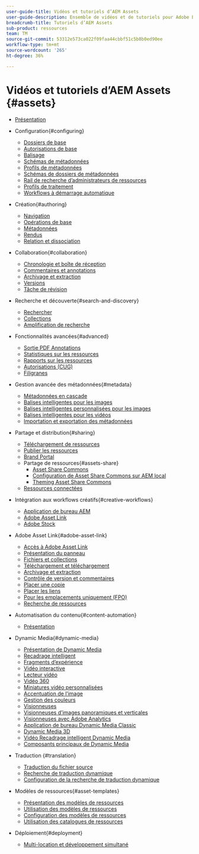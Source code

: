 ```yaml
---
user-guide-title: Vidéos et tutoriels d’AEM Assets
user-guide-description: Ensemble de vidéos et de tutoriels pour Adobe Experience Manager Assets.
breadcrumb-title: Tutoriels d’AEM Assets
sub-product: ressources
team: TM
source-git-commit: 53312e573ca022f09faa44cbbf51c5b8b0ed90ee
workflow-type: tm+mt
source-wordcount: '265'
ht-degree: 36%

---
```



# Vidéos et tutoriels d’AEM Assets {#assets}

+ [Présentation](overview.md)

+ Configuration{#configuring}
   + [Dossiers de base](configuring/baseline-folders.md)
   + [Autorisations de base](configuring/baseline-permissions.md)
   + [Balisage](configuring/tagging.md)
   + [Schémas de métadonnées](configuring/metadata-schemas.md)
   + [Profils de métadonnées](configuring/metadata-profiles.md)
   + [Schémas de dossiers de métadonnées](configuring/metadata-folder-schemas.md)
   + [Rail de recherche d’administrateurs de ressources](configuring/assets-admin-search-rail.md)
   + [Profils de traitement](configuring/processing-profiles.md)
   + [Workflows à démarrage automatique](configuring/auto-start-workflows.md)

+ Création{#authoring}
   + [Navigation](./authoring/navigation.md)
   + [Opérations de base](./authoring/basic-operations.md)
   + [Métadonnées ](./authoring/metadata.md)
   + [Rendus](./authoring/renditions.md)
   + [Relation et dissociation](./authoring/relate-unrelate.md)

+ Collaboration{#collaboration}
   + [Chronologie et boîte de réception](./collaboration/timeline-and-inbox.md)
   + [Commentaires et annotations](./collaboration/comments-and-annotations.md)
   + [Archivage et extraction](./collaboration/check-in-and-check-out.md)
   + [Versions](./collaboration/versions.md)
   + [Tâche de révision](./collaboration/review-task.md)

+ Recherche et découverte{#search-and-discovery}
   + [Rechercher](./search-and-discovery/search.md)
   + [Collections](./search-and-discovery/collections.md)
   + [Amplification de recherche](./search-and-discovery/search-boost.md)

+ Fonctionnalités avancées{#advanced}
   + [Sortie PDF Annotations](./advanced/customizing-annotations-pdf-output.md)
   + [Statistiques sur les ressources](./advanced/asset-insights-launch-tutorial.md)
   + [Rapports sur les ressources](./advanced/asset-reports.md)
   + [Autorisations (CUG)](./advanced/closed-user-groups.md)
   + [Filigranes](./advanced/watermarks.md)

+ Gestion avancée des métadonnées{#metadata}
   + [Métadonnées en cascade](metadata/cascade-metadata-feature-video-use.md)
   + [Balises intelligentes pour les images](metadata/image-smart-tags.md)
   + [Balises intelligentes personnalisées pour les images](metadata/custom-smart-tags.md)
   + [Balises intelligentes pour les vidéos](metadata/video-smart-tags.md)
   + [Importation et exportation des métadonnées](metadata/metadata-import-export.md)

+ Partage et distribution{#sharing}
   + [Téléchargement de ressources](./sharing/download.md)
   + [Publier les ressources](./sharing/publish.md)
   + [Brand Portal](./sharing/brand-portal.md)
   + Partage de ressources{#assets-share}
      + [Asset Share Commons](./sharing/asset-share-commons-user-experience-feature-video-understand.md)
      + [Configuration de Asset Share Commons sur AEM local](./sharing/asset-share-commons-technical-video-setup.md)
      + [Theming Asset Share Commons](./sharing/asset-share-commons-feature-video-theming.md)
   + [Ressources connectées](./sharing/connected-assets.md)

+ Intégration aux workflows créatifs{#creative-workflows}
   + [Application de bureau AEM](./creative-workflows/aem-desktop-app.md)
   + [Adobe Asset Link](./creative-workflows/adobe-asset-link.md)
   + [Adobe Stock](./creative-workflows/adobe-stock.md)

+ Adobe Asset Link{#adobe-asset-link}
   + [Accès à Adobe Asset Link](./adobe-asset-link/launch-adobe-asset-link.md)
   + [Présentation du panneau](./adobe-asset-link/panel-overview.md)
   + [Fichiers et collections](./adobe-asset-link/files-and-collections.md)
   + [Téléchargement et téléchargement](./adobe-asset-link/download-and-upload.md)
   + [Archivage et extraction](./adobe-asset-link/check-in-check-out.md)
   + [Contrôle de version et commentaires](./adobe-asset-link/file-versioning-and-comments.md)
   + [Placer une copie](./adobe-asset-link/place-copy.md)
   + [Placer les liens](./adobe-asset-link/place-linked.md)
   + [Pour les emplacements uniquement (FPO)](./adobe-asset-link/for-placement-only.md)
   + [Recherche de ressources](./adobe-asset-link/asset-search.md)

+ Automatisation du contenu{#content-automation}
   + [Présentation](./content-automation/overview.md)

+ Dynamic Media{#dynamic-media}
   + [Présentation de Dynamic Media](dynamic-media/dynamic-media-overview-feature-video-use.md)
   + [Recadrage intelligent](dynamic-media/smart-crop-feature-video-use.md)
   + [Fragments d’expérience](dynamic-media/dynamic-media-experience-fragments-feature-video-use.md)
   + [Vidéo interactive](dynamic-media/dynamic-media-interactive-video-feature-video-use.md)
   + [Lecteur vidéo](dynamic-media/dynamic-media-video-player-feature-video-use.md)
   + [Vidéo 360](dynamic-media/dynamic-media-360-video-custom-thumbnail-feature-video-use.md)
   + [Miniatures vidéo personnalisées](dynamic-media/dynamic-media-video-thumbnails-feature-video-use.md)
   + [Accentuation de l’image](dynamic-media/dynamic-media-image-sharpening-feature-video-use.md)
   + [Gestion des couleurs](dynamic-media/dynamic-media-color-management-technical-video-setup.md)
   + [Visionneuses](dynamic-media/dynamic-media-viewer-feature-video-understand.md)
   + [Visionneuses d’images panoramiques et verticales](dynamic-media/panorama-vertical-image-viewer-feature-video-use.md)
   + [Visionneuses avec Adobe Analytics](dynamic-media/dynamic-media-viewer-extension-use.md)
   + [Application de bureau Dynamic Media Classic](dynamic-media/dynamic-media-classic-desktop-application.md)
   + [Dynamic Media 3D](dynamic-media/dynamic-media-3d-feature-video.md)
   + [Vidéo Recadrage intelligent Dynamic Media](dynamic-media/dynamic-media-smart-crop-video.md)
   + [Composants principaux de Dynamic Media](dynamic-media/dynamic-media-core-components.md)

+ Traduction {#translation}
   + [Traduction du fichier source](translation/source-file-translation-feature-video-use.md)
   + [Recherche de traduction dynamique](translation/smart-translation-search-feature-video-use.md)
   + [Configuration de la recherche de traduction dynamique](translation/smart-translation-search-technical-video-setup.md)

+ Modèles de ressources{#asset-templates}
   + [Présentation des modèles de ressources](asset-templates/asset-templates-tutorial-understand.md)
   + [Utilisation des modèles de ressources](asset-templates/asset-templates-feature-video-use.md)
   + [Configuration des modèles de ressources](asset-templates/asset-templates-technical-video-setup.md)
   + [Utilisation des catalogues de ressources](asset-templates/asset-catalog-template-feature-video-use.md)

+ Déploiement{#deployment}
   + [Multi-location et développement simultané](deployment/multitenancy-concurrent-article-understand.md)

